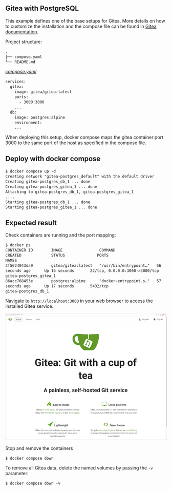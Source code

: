 ## Gitea with PostgreSQL
This example defines one of the base setups for Gitea. More details on how to customize the installation and the compose file can be found in [Gitea documentation](https://docs.gitea.io/en-us/install-with-docker/).


Project structure:
```
.
├── compose.yaml
└── README.md
```

[_compose.yaml_](compose.yaml)
```
services:
  gitea:
    image: gitea/gitea:latest
    ports:
      - 3000:3000
    ...
  db:
    image: postgres:alpine
    environment:
    ...
```

When deploying this setup, docker compose maps the gitea container port 3000 to
the same port of the host as specified in the compose file.

## Deploy with docker compose

```
$ docker compose up -d
Creating network "gitea-postgres_default" with the default driver
Creating gitea-postgres_db_1 ... done
Creating gitea-postgres_gitea_1 ... done
Attaching to gitea-postgres_db_1, gitea-postgres_gitea_1
....
Starting gitea-postgres_db_1 ... done
Starting gitea-postgres_gitea_1 ... done
```


## Expected result

Check containers are running and the port mapping:
```
$ docker ps
CONTAINER ID        IMAGE                COMMAND                  CREATED             STATUS              PORTS                          NAMES
2f5624043da9        gitea/gitea:latest   "/usr/bin/entrypoint…"   56 seconds ago      Up 16 seconds       22/tcp, 0.0.0.0:3000->3000/tcp gitea-postgres_gitea_1
86acc768453e        postgres:alpine      "docker-entrypoint.s…"   57 seconds ago      Up 17 seconds       5432/tcp                       gitea-postgres_db_1
```

Navigate to `http://localhost:3000` in your web browser to access the installed
Gitea service.

![page](output.jpg)

Stop and remove the containers

```
$ docker compose down
```

To remove all Gitea data, delete the named volumes by passing the `-v` parameter:
```
$ docker compose down -v
```